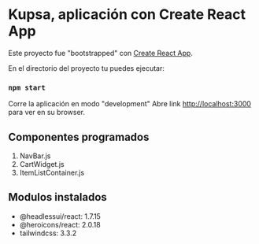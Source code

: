 # Kupsa, aplicación con Create React App

Este proyecto fue "bootstrapped" con [Create React App](https://github.com/facebook/create-react-app).

En el directorio del proyecto tu puedes ejecutar:

### `npm start`

Corre la aplicación en modo "development"
Abre link [http://localhost:3000](http://localhost:3000) para ver en su browser.

## Componentes programados
1. NavBar.js
2. CartWidget.js
3. ItemListContainer.js

## Modulos instalados
* @headlessui/react: 1.7.15
* @heroicons/react: 2.0.18
* tailwindcss: 3.3.2




